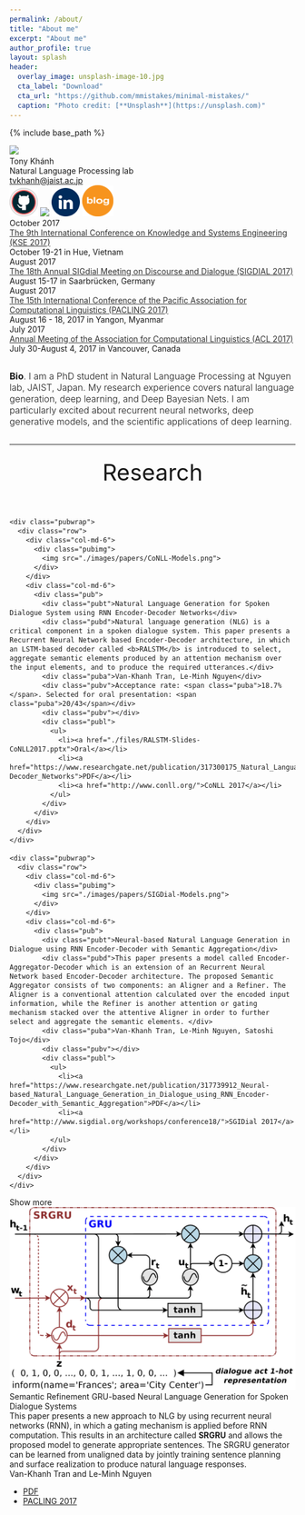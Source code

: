 ```yaml
---
permalink: /about/
title: "About me"
excerpt: "About me"
author_profile: true
layout: splash
header:
  overlay_image: unsplash-image-10.jpg
  cta_label: "Download"
  cta_url: "https://github.com/mmistakes/minimal-mistakes/"
  caption: "Photo credit: [**Unsplash**](https://unsplash.com)"
---
```

{% include base_path %}
<!-- <link href="{{ base_path }}/assets/css/static/bootstrap.min.css" rel="stylesheet" media="screen"> -->
<link href="{{ base_path }}/assets/css/static/style.css" rel="stylesheet">
<link href="{{ base_path }}/assets/css/static/css" rel="stylesheet" type="text/css">
<style type="text/css"></style>

<script>
  (function(i,s,o,g,r,a,m){i['GoogleAnalyticsObject']=r;i[r]=i[r]||function(){
  (i[r].q=i[r].q||[]).push(arguments)},i[r].l=1*new Date();a=s.createElement(o),
  m=s.getElementsByTagName(o)[0];a.async=1;a.src=g;m.parentNode.insertBefore(a,m)
  })(window,document,'script','https://www.google-analytics.com/analytics.js','ga');

  ga('create', 'UA-86322230-1', 'auto');
  ga('send', 'pageview');
</script>


<body onload="start()">

<div id="header" class="bg1" style="background-image: url('banner-2.jpg');">
  <div id="headerblob">
    <a target="_blank" href="http://tonydeep.github.io/"><img src="/images/about/profile.png" class="img-circle imgme"></a>
    <div id="headertext">
      <div id="htname">Tony Khánh</div>
      <div id="htdesc">Natural Language Processing lab</div>
      <div id="htem"><a href="mailto:tvkhanh@jaist.ac.jp">tvkhanh@jaist.ac.jp</a></div>
      <div id="icons">
        <div class="svgico">
          <a target="_blank" href="https://github.com/tonydeep"><img src="/images/about/github.png" width="50px" class="img-circle"></a>
          <a target="_blank" href="https://www.researchgate.net/profile/Van_Khanh_Tran2"><img src="/about/researchgate.png" width="50px" class="img-circle"></a>
          <a target="_blank" href="https://www.linkedin.com/in/tran-van-khanh/"><img src="/images/about/linkedin.svg" width="50px" class="img-circle"></a>
          <a target="_blank" href="http://tonydeep.github.io/year-archive"><img src="/images/about/blog.png" width="55px" class="img-circle"></a>        
        </div>
      </div>
    </div>
  </div>
</div>

<!--  -->

<div class="container">
  
  <div class="timelineitem">
      <div class="tdate">October 2017</div>
      <div class="ttitle"><a href="http://kse2017.dhsphue.edu.vn/ConferenceProgram.htm" style="color:#333;">The 9th International Conference on Knowledge and Systems Engineering (KSE 2017)</a></div>
      <div class="tdesc"><span class="thigh">October 19-21 in Hue, Vietnam</span></div>
      <div> </div>
    </div>

  <div class="timelineitem">
      <div class="tdate">August 2017</div>
      <div class="ttitle"><a href="http://www.sigdial.org/workshops/conference18/" style="color:#333;">The 18th Annual SIGdial Meeting on Discourse and Dialogue (SIGDIAL 2017)</a></div>
      <div class="tdesc"><span class="thigh">August 15-17 in Saarbrücken, Germany</span></div>
      <div> </div>
    </div>
  
  <div class="timelineitem">
      <div class="tdate">August 2017</div>
      <div class="ttitle"><a href="http://pacling.ucsy.edu.mm/pacling/" style="color:#333;">The 15th International Conference of the Pacific Association for Computational Linguistics (PACLING 2017)</a></div>
      <div class="tdesc"><span class="thigh">August 16 - 18, 2017 in Yangon, Myanmar </span></div>
      <div> </div>
    </div>

  <div class="timelineitem">
      <div class="tdate">July 2017</div>
      <div class="ttitle"><a href="http://acl2017.org/" style="color:#333;">Annual Meeting of the Association for Computational Linguistics (ACL 2017)</a></div>
      <div class="tdesc"><span class="thigh">July 30-August 4, 2017 in Vancouver, Canada</span></div>
  </div>
  
</div>


<!-- Short Bio -->
<div class="container" style="font-size:16px; font-weight:300;margin-top:30px;margin-bottom:30px;">
  <b>Bio</b>. I am a PhD student in Natural Language Processing at Nguyen lab, JAIST, Japan. My research experience covers natural language generation, deep learning, and Deep Bayesian Nets. I am particularly excited about recurrent neural networks, deep generative models, and the scientific applications of deep learning.
</div>
<!-- ===================== -->


<!-- Research -->
<hr class="soft">

<div class="container">
  <h2 style="margin: 0; text-align: center; font-weight: 400; font-size: 40px; padding: 10px 0px 40px;">Research</h2>
  <div id="pubs">

    <div class="pubwrap">
      <div class="row">
        <div class="col-md-6">
          <div class="pubimg">
            <img src="./images/papers/CoNLL-Models.png">
          </div>
        </div>
        <div class="col-md-6">
          <div class="pub">
            <div class="pubt">Natural Language Generation for Spoken Dialogue System using RNN Encoder-Decoder Networks</div>
            <div class="pubd">Natural language generation (NLG) is a critical component in a spoken dialogue system. This paper presents a Recurrent Neural Network based Encoder-Decoder architecture, in which an LSTM-based decoder called <b>RALSTM</b> is introduced to select, aggregate semantic elements produced by an attention mechanism over the input elements, and to produce the required utterances.</div>
            <div class="puba">Van-Khanh Tran, Le-Minh Nguyen</div>
            <div class="pubv">Acceptance rate: <span class="puba">18.7%</span>. Selected for oral presentation: <span class="puba">20/43</span></div>
            <div class="pubv"></div>
            <div class="publ">
              <ul>
                <li><a href="./files/RALSTM-Slides-CoNLL2017.pptx">Oral</a></li>
                <li><a href="https://www.researchgate.net/publication/317300175_Natural_Language_Generation_for_Spoken_Dialogue_System_using_RNN_Encoder-Decoder_Networks">PDF</a></li>
                <li><a href="http://www.conll.org/">CoNLL 2017</a></li>
              </ul>
            </div>
          </div>
        </div>
      </div>
    </div>

    <div class="pubwrap">
      <div class="row">
        <div class="col-md-6">
          <div class="pubimg">
            <img src="./images/papers/SIGDial-Models.png">
          </div>
        </div>
        <div class="col-md-6">
          <div class="pub">
            <div class="pubt">Neural-based Natural Language Generation in Dialogue using RNN Encoder-Decoder with Semantic Aggregation</div>
            <div class="pubd">This paper presents a model called Encoder-Aggregator-Decoder which is an extension of an Recurrent Neural Network based Encoder-Decoder architecture. The proposed Semantic Aggregator consists of two components: an Aligner and a Refiner. The Aligner is a conventional attention calculated over the encoded input information, while the Refiner is another attention or gating mechanism stacked over the attentive Aligner in order to further select and aggregate the semantic elements. </div>
            <div class="puba">Van-Khanh Tran, Le-Minh Nguyen, Satoshi Tojo</div>
            <div class="pubv"></div>
            <div class="publ">
              <ul>
                <li><a href="https://www.researchgate.net/publication/317739912_Neural-based_Natural_Language_Generation_in_Dialogue_using_RNN_Encoder-Decoder_with_Semantic_Aggregation">PDF</a></li>
                <li><a href="http://www.sigdial.org/workshops/conference18/">SGIDial 2017</a></li>
              </ul>
            </div>
          </div>
        </div>
      </div>
    </div>
  </div>

  <div class="showmore" id="showmorepubs">
    Show more
  </div>

  <div id="morepubs">
    <div class="pubwrap">
      <div class="row">
        <div class="col-md-6">
          <div class="pubimg">
            <img src="./images/papers/RGRU-Context.png">
          </div>
        </div>
        <div class="col-md-6">
          <div class="pub">
            <div class="pubt">Semantic Refinement GRU-based Neural Language Generation for Spoken Dialogue Systems</div>
            <div class="pubd">This paper presents a new approach to NLG by using recurrent neural networks (RNN), in which a gating mechanism is applied before RNN computation. This results in an architecture called <b>SRGRU</b> and allows the proposed model to generate appropriate sentences. The SRGRU generator can be learned from unaligned data by jointly training sentence planning and surface realization to produce natural language responses.</div>
            <div class="puba">Van-Khanh Tran and Le-Minh Nguyen</div>
            <div class="pubv"></div>
            <div class="publ">
              <ul>
                <li><a href=".https://www.researchgate.net/publication/317300329_Semantic_Refinement_GRU-based_Neural_Language_Generation_for_Spoken_Dialogue_Systems">PDF</a></li>
                <li><a href="http://pacling.ucsy.edu.mm/pacling/index.html">PACLING 2017</a></li>
              </ul>
            </div>
          </div>
        </div>
      </div>
    </div>
  </div>
</div>





<script>
var more_projects_shown = false;
function start() {
  $("#showmoreprojects").click(function() {
    if(!more_projects_shown) {
      $("#moreprojects").slideDown('fast', function() {
        $("#showmoreprojects").text('hide');
      });
      more_projects_shown = true;
    } else {
      $("#moreprojects").slideUp('fast', function() {
        $("#showmoreprojects").text('show more');
      });
      more_projects_shown = false;
    }
  });

  var more_pubs_shown = false;
  $("#showmorepubs").click(function() {
    if(!more_pubs_shown) {
      $("#morepubs").slideDown('fast', function() {
        $("#showmorepubs").text('hide');
      });
      more_pubs_shown = true;
    } else {
      $("#morepubs").slideUp('fast', function() {
        $("#showmorepubs").text('show more');
      });
      more_pubs_shown = false;
    }
  });

}

</script>
</body>

